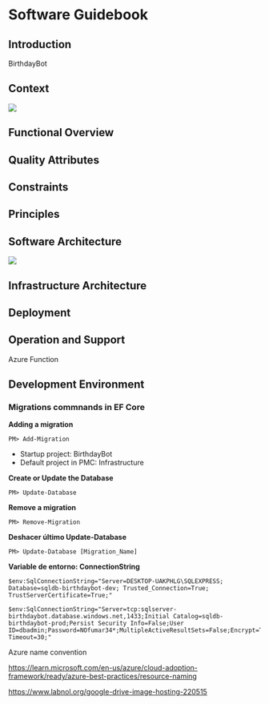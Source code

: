 # Software Guidebook

## Introduction

BirthdayBot

## Context

![](https://lh4.googleusercontent.com/xJRYRj0FDfaO3PqwTBxpuMqeCLuBp66HZkB2J6YB-TBmKUbptAy6_B_hu1A0TfDXUz4=w2400)

## Functional Overview

## Quality Attributes

## Constraints

## Principles

## Software Architecture

![](https://lh6.googleusercontent.com/xhQmeNMIbQD2XSbiuNhTN-gnfB84PiLjm8KGQZLelabX9Y4DeLd8AR2O6t9pNemeWLA=w2400)

## Infrastructure Architecture

## Deployment

## Operation and Support

Azure Function



## Development Environment

### Migrations commnands in EF Core

**Adding a migration**

```
PM> Add-Migration
```

- Startup project: BirthdayBot
- Default project in PMC: Infrastructure

**Create or Update the Database**

```
PM> Update-Database
```

**Remove a migration**

```
PM> Remove-Migration
```

**Deshacer último Update-Database**

```
PM> Update-Database [Migration_Name]
```

**Variable de entorno: ConnectionString**
```
$env:SqlConnectionString="Server=DESKTOP-UAKPHLG\SQLEXPRESS; Database=sqldb-birthdaybot-dev; Trusted_Connection=True; TrustServerCertificate=True;"
```

```
$env:SqlConnectionString="Server=tcp:sqlserver-birthdaybot.database.windows.net,1433;Initial Catalog=sqldb-birthdaybot-prod;Persist Security Info=False;User ID=dbadmin;Password=NOfumar34*;MultipleActiveResultSets=False;Encrypt=True;TrustServerCertificate=False;Connection Timeout=30;"	
```




















Azure name convention

https://learn.microsoft.com/en-us/azure/cloud-adoption-framework/ready/azure-best-practices/resource-naming



https://www.labnol.org/google-drive-image-hosting-220515
